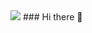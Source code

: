 <img src="https://capsule-render.vercel.app/api?type=sliceing&color=auto&height=200&section=header&text=내용입력&fontSize=90" />
### Hi there 👋

<!--
**MCK0819/MCK0819** is a ✨ _special_ ✨ repository because its `README.md` (this file) appears on your GitHub profile.

Here are some ideas to get you started:

- 🔭 I’m currently working on ...
- 🌱 I’m currently learning ...
- 👯 I’m looking to collaborate on ...
- 🤔 I’m looking for help with ...
- 💬 Ask me about ...
- 📫 How to reach me: ...
- 😄 Pronouns: ...
- ⚡ Fun fact: ...
-->
